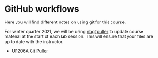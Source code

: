 # GitHub workflows

Here you will find different notes on using git for this course.

For winter quarter 2021, we will be using [nbgitpuller](https://jupyterhub.github.io/nbgitpuller/topic/automatic-merging.html#topic-automatic-merging) to update course material at the start of each lab session. This will ensure that your files are up to date with the instructor.

- [UP206A Git Puller](https://jupyter.idre.ucla.edu/hub/user-redirect/git-pull?repo=https%3A%2F%2Fgithub.com%2Fyohman%2F21W-UP206A&urlpath=lab%2Ftree%2F21W-UP206A%2F&branch=master)
